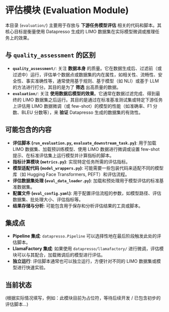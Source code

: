 # 评估模块 (Evaluation Module)

本目录 (`evaluation/`) 主要用于存放与 **下游任务模型评估** 相关的代码和脚本。其核心目标是衡量使用 Datapresso 生成的 LIMO 数据集在实际模型微调或推理任务上的效果。

## 与 `quality_assessment` 的区别

*   **`quality_assessment/`**: 关注 **数据本身** 的质量。它在数据生成后、过滤前（或过滤中）运行，评估单个数据点或数据集的内在属性，如相关性、流畅性、安全性、事实准确性等，通常使用基于规则、基于模型（如 NLI）或基于 LLM 的方法进行打分。其目的是为了 **筛选** 出高质量的数据。
*   **`evaluation/`**: 关注 **使用数据后模型的效果**。它通常在数据过滤完成、得到最终的 LIMO 数据集之后运行。其目的是通过在标准基准测试集或特定下游任务上评估用 LIMO 数据微调（或 few-shot）的模型的性能（如准确率、F1 分数、BLEU 分数等），来 **验证** Datapresso 生成的数据集的有效性。

## 可能包含的内容

*   **评估脚本 (`run_evaluation.py`, `evaluate_downstream_task.py`)**: 用于加载 LIMO 数据集、加载预训练模型、使用 LIMO 数据进行微调或设置 few-shot 提示、在标准评估集上运行模型并计算指标的脚本。
*   **指标计算模块 (`metrics.py`)**: 实现特定任务所需的评估指标。
*   **模型适配代码 (`model_wrappers.py`)**: 可能需要一些包装代码来适配不同的模型库（如 Hugging Face Transformers, PEFT）和评估流程。
*   **评估数据集处理 (`eval_data_loader.py`)**: 加载和预处理用于模型评估的标准基准数据集。
*   **配置文件 (`eval_config.yaml`)**: 用于配置评估流程的参数，如模型路径、评估数据集、批处理大小、评估指标等。
*   **结果存储与分析**: 可能包含用于保存和分析评估结果的工具或脚本。

## 集成点

*   **Pipeline 集成**: `datapresso.Pipeline` 可以选择性地在最后阶段触发此处的评估脚本。
*   **LlamaFactory 集成**: 如果使用 `datapresso/llamafactory/` 进行微调，评估模块可以与其配合，加载微调后的模型进行评估。
*   **独立运行**: 评估脚本通常也可以独立运行，方便针对不同的 LIMO 数据集或模型进行快速实验。

## 当前状态

(根据实际情况填写，例如：此模块目前为占位符，等待后续开发 / 已包含初步的评估脚本...)